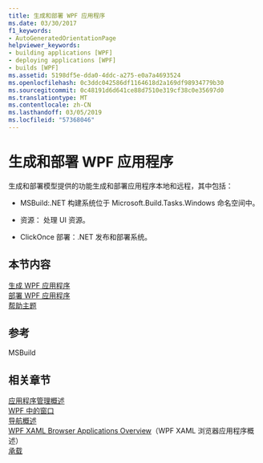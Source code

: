 ```yaml
---
title: 生成和部署 WPF 应用程序
ms.date: 03/30/2017
f1_keywords:
- AutoGeneratedOrientationPage
helpviewer_keywords:
- building applications [WPF]
- deploying applications [WPF]
- builds [WPF]
ms.assetid: 5198df5e-dda0-4ddc-a275-e0a7a4693524
ms.openlocfilehash: 0c3ddc042586df1164618d2a169df98934779b30
ms.sourcegitcommit: 0c48191d6d641ce88d7510e319cf38c0e35697d0
ms.translationtype: MT
ms.contentlocale: zh-CN
ms.lasthandoff: 03/05/2019
ms.locfileid: "57368046"
---
```

# <a name="building-and-deploying-wpf-applications"></a>生成和部署 WPF 应用程序
生成和部署模型提供的功能生成和部署应用程序本地和远程，其中包括：  
  
-   MSBuild:.NET 构建系统位于 Microsoft.Build.Tasks.Windows 命名空间中。  
  
-   资源： 处理 UI 资源。  
  
-   ClickOnce 部署：.NET 发布和部署系统。  
  
## <a name="in-this-section"></a>本节内容  
 [生成 WPF 应用程序](building-a-wpf-application-wpf.md)  
 [部署 WPF 应用程序](deploying-a-wpf-application-wpf.md)  
 [帮助主题](build-and-deploy-how-to-topics.md)  
  
## <a name="reference"></a>参考  
 MSBuild  
  
## <a name="related-sections"></a>相关章节  
 [应用程序管理概述](application-management-overview.md)  
  [WPF 中的窗口](windows-in-wpf-applications.md)  
  [导航概述](navigation-overview.md)  
  [WPF XAML Browser Applications Overview](wpf-xaml-browser-applications-overview.md)（WPF XAML 浏览器应用程序概述）  
  [承载](hosting-wpf-applications.md)
